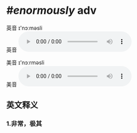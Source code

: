 # ***\#enormously*** adv
英音 ɪ'nɔːməsli  
英音
<audio src="./media/enormously1_AAC.aac" controls="controls"></audio>

美音 ɪ'nɔːrməsli  
美音
<audio src="./media/enormously2_AAC.aac" controls="controls"></audio>



  

英文释义
---
### 1.**非常，极其**  


